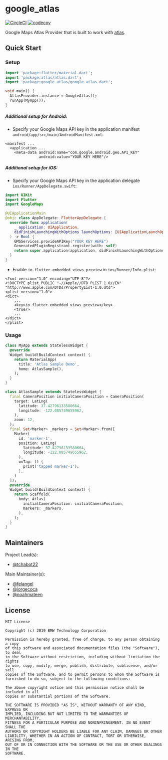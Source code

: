 # google_atlas

[![CircleCI](https://circleci.com/gh/bmw-tech/atlas/tree/master.svg?style=shield)](https://circleci.com/gh/bmw-tech/atlas/tree/master)
[![codecov](https://codecov.io/gh/bmw-tech/atlas/branch/master/graph/badge.svg)](https://codecov.io/gh/bmw-tech/atlas)

Google Maps Atlas Provider that is built to work with [atlas](https://pub.dev/packages/atlas).

## Quick Start

### Setup

```dart
import 'package:flutter/material.dart';
import 'package:atlas/atlas.dart';
import 'package:google_atlas/google_atlas.dart';

void main() {
  AtlasProvider.instance = GoogleAtlas();
  runApp(MyApp());
}
```


##### Additional setup for Android:
- Specify your Google Maps API key in the application manifest `android/app/src/main/AndroidManifest.xml`:
```
<manifest ...
  <application ...
    <meta-data android:name="com.google.android.geo.API_KEY"
               android:value="YOUR KEY HERE"/>
```


##### Additional setup for iOS:
- Specify your Google Maps API key in the application delegate `ios/Runner/AppDelegate.swift`:
```swift
import UIKit
import Flutter
import GoogleMaps

@UIApplicationMain
@objc class AppDelegate: FlutterAppDelegate {
  override func application(
    _ application: UIApplication,
    didFinishLaunchingWithOptions launchOptions: [UIApplicationLaunchOptionsKey: Any]?
  ) -> Bool {
  	GMSServices.provideAPIKey("YOUR KEY HERE")
    GeneratedPluginRegistrant.register(with: self)
    return super.application(application, didFinishLaunchingWithOptions: launchOptions)
  }
}
```
- Enable `io.flutter.embedded_views_preview` in `ios/Runner/Info.plist`:
```plist
<?xml version="1.0" encoding="UTF-8"?>
<!DOCTYPE plist PUBLIC "-//Apple//DTD PLIST 1.0//EN" "http://www.apple.com/DTDs/PropertyList-1.0.dtd">
<plist version="1.0">
<dict>
    ...
    <key>io.flutter.embedded_views_preview</key>
    <true/>
    ...
</dict>
</plist>
```


### Usage

```dart
class MyApp extends StatelessWidget {
  @override
  Widget build(BuildContext context) {
    return MaterialApp(
      title: 'Atlas Sample Demo',
      home: AtlasSample(),
    );
  }
}

class AtlasSample extends StatelessWidget {
  final CameraPosition initialCameraPosition = CameraPosition(
    target: LatLng(
      latitude: 37.42796133580664,
      longitude: -122.085749655962,
    ),
    zoom: 12,
  );
  final Set<Marker> _markers = Set<Marker>.from([
    Marker(
      id: 'marker-1',
      position: LatLng(
        latitude: 37.42796133580664,
        longitude: -122.085749655962,
      ),
      onTap: () {
        print('tapped marker-1');
      },
    )
  ]);
  @override
  Widget build(BuildContext context) {
    return Scaffold(
      body: Atlas(
        initialCameraPosition: initialCameraPosition,
        markers: _markers,
      ),
    );
  }
}
```

## Maintainers

Project Lead(s):

- [@tchabot22](https://github.com/tchabot22)

Main Maintainer(s):

- [@felangel](https://github.com/felangel)
- [@jorgecoca](https://github.com/jorgecoca)
- [@noahmateen](https://github.com/noahmateen)

## License

```
MIT License

Copyright (c) 2019 BMW Technology Corporation

Permission is hereby granted, free of charge, to any person obtaining a copy
of this software and associated documentation files (the "Software"), to deal
in the Software without restriction, including without limitation the rights
to use, copy, modify, merge, publish, distribute, sublicense, and/or sell
copies of the Software, and to permit persons to whom the Software is
furnished to do so, subject to the following conditions:

The above copyright notice and this permission notice shall be included in all
copies or substantial portions of the Software.

THE SOFTWARE IS PROVIDED "AS IS", WITHOUT WARRANTY OF ANY KIND, EXPRESS OR
IMPLIED, INCLUDING BUT NOT LIMITED TO THE WARRANTIES OF MERCHANTABILITY,
FITNESS FOR A PARTICULAR PURPOSE AND NONINFRINGEMENT. IN NO EVENT SHALL THE
AUTHORS OR COPYRIGHT HOLDERS BE LIABLE FOR ANY CLAIM, DAMAGES OR OTHER
LIABILITY, WHETHER IN AN ACTION OF CONTRACT, TORT OR OTHERWISE, ARISING FROM,
OUT OF OR IN CONNECTION WITH THE SOFTWARE OR THE USE OR OTHER DEALINGS IN THE
SOFTWARE.
```
